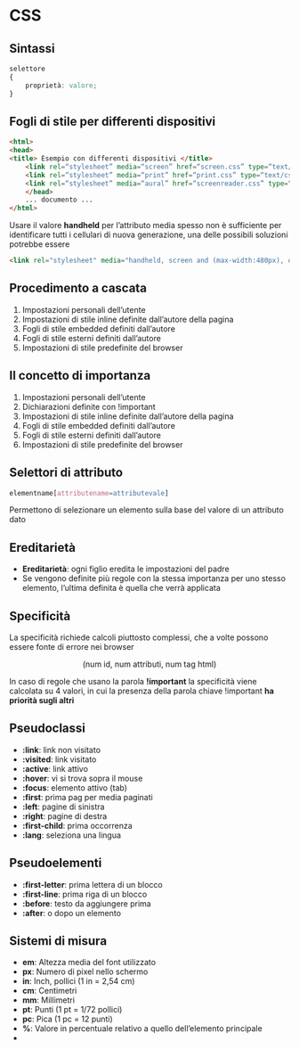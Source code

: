 # CSS

## Sintassi

```css
selettore
{
    proprietà: valore;
}
```

## Fogli di stile per differenti dispositivi

```html
<html>
<head>
<title> Esempio con differenti dispositivi </title>
	<link rel=“stylesheet” media=“screen” href=“screen.css” type=“text/css” />
	<link rel=“stylesheet” media=“print” href=“print.css” type=“text/css” />
	<link rel=“stylesheet” media=“aural” href=“screenreader.css” type=“text/css” />
	</head>
	... documento ...
</html>
```

Usare il valore **handheld** per l’attributo media spesso non è sufficiente per identificare tutti i cellulari di nuova generazione, una delle possibili soluzioni potrebbe essere

```html
<link rel="stylesheet" media="handheld, screen and (max-width:480px), only screen and (max-device-width:480px)“ ...>
```

## Procedimento a cascata

1.  Impostazioni personali dell’utente
2.  Impostazioni di stile inline definite dall’autore della pagina
3.  Fogli di stile embedded definiti dall’autore
4.  Fogli di stile esterni definiti dall’autore
5.  Impostazioni di stile predefinite del browser

## Il concetto di importanza

1.  Impostazioni personali dell’utente
2.  Dichiarazioni definite con !important
3.  Impostazioni di stile inline definite dall’autore della pagina
4.  Fogli di stile embedded definiti dall’autore
5.  Fogli di stile esterni definiti dall’autore
6.  Impostazioni di stile predefinite del browser

## Selettori di attributo

```css
elementname[attributename=attributevale]
```

Permettono di selezionare un elemento sulla base del valore di un attributo dato

## Ereditarietà

-   **Ereditarietà**: ogni figlio eredita le impostazioni del padre
-   Se vengono definite più regole con la stessa importanza per uno stesso elemento, l’ultima definita è quella che verrà applicata

## Specificità

La specificità richiede calcoli piuttosto complessi, che a volte possono essere fonte di errore nei browser

<center><bold>(num id, num attributi, num tag html)</bold></center>

In caso di regole che usano la parola **!important** la specificità viene calcolata su 4 valori, in cui la presenza della parola chiave !important **ha priorità sugli altri**

## Pseudoclassi

- **:link**: link non visitato
- **:visited**: link visitato
- **:active**: link attivo
- **:hover**: vi si trova sopra il mouse
- **:focus**: elemento attivo (tab)
- **:first**: prima pag per media paginati
- **:left**: pagine di sinistra
- **:right**: pagine di destra
- **:first-child**: prima occorrenza
- **:lang**: seleziona una lingua

## Pseudoelementi

- **:first-letter**: prima lettera di un blocco
- **:first-line**: prima riga di un blocco
- **:before**: testo da aggiungere prima
- **:after**: o dopo un elemento

## Sistemi di misura

- **em**: Altezza media del font utilizzato
- **px**: Numero di pixel nello schermo
- **in**: Inch, pollici (1 in = 2,54 cm)
- **cm**: Centimetri
- **mm**: Millimetri
- **pt**: Punti (1 pt = 1/72 pollici)
- **pc**: Pica (1 pc = 12 punti)
- **%**: Valore in percentuale relativo a quello dell’elemento principale
- 